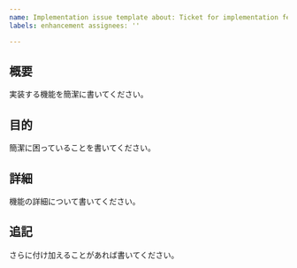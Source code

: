 ```yaml
---
name: Implementation issue template about: Ticket for implementation feature. title: ''
labels: enhancement assignees: ''

---
```


## 概要

実装する機能を簡潔に書いてください。

## 目的

簡潔に困っていることを書いてください。

## 詳細

機能の詳細について書いてください。

## 追記

さらに付け加えることがあれば書いてください。
